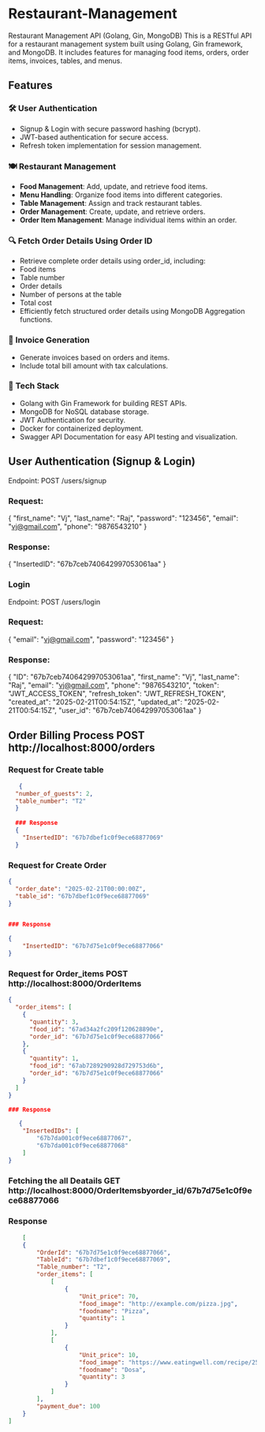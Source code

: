 # Restaurant-Management
Restaurant Management API (Golang, Gin, MongoDB)  This is a RESTful API for a restaurant management system built using Golang, Gin framework, and MongoDB. It includes features for managing food items, orders, order items, invoices, tables, and menus.

## Features

### 🛠  User Authentication
- Signup & Login with secure password hashing (bcrypt).
- JWT-based authentication for secure access.
- Refresh token implementation for session management.
### 🍽 Restaurant Management
- **Food Management**: Add, update, and retrieve food items.
- **Menu Handling**: Organize food items into different categories.
- **Table Management**: Assign and track restaurant tables.
- **Order Management**: Create, update, and retrieve orders.
- **Order Item Management**: Manage individual items within an order.

### 🔍 Fetch Order Details Using Order ID
- Retrieve complete order details using order_id, including:
- Food items
- Table number
- Order details
- Number of persons at the table
- Total cost 
- Efficiently fetch structured order details using MongoDB Aggregation functions.
  
### 🧾 Invoice Generation
- Generate invoices based on orders and items.
- Include total bill amount with tax calculations.
### 🚀 Tech Stack
- Golang with Gin Framework for building REST APIs.
- MongoDB for NoSQL database storage.
- JWT Authentication for security.
- Docker for containerized deployment.
- Swagger API Documentation for easy API testing and visualization.


## User Authentication (Signup & Login)
Endpoint: POST /users/signup
### Request:

{
  "first_name": "Vj",
  "last_name": "Raj",
  "password": "123456",
  "email": "vj@gmail.com",
  "phone": "9876543210"
}
### Response:


{
  "InsertedID": "67b7ceb740642997053061aa"
}

### Login
Endpoint: POST /users/login
### Request:

{
  "email": "vj@gmail.com",
  "password": "123456"
}
### Response:


{
  "ID": "67b7ceb740642997053061aa",
  "first_name": "Vj",
  "last_name": "Raj",
  "email": "vj@gmail.com",
  "phone": "9876543210",
  "token": "JWT_ACCESS_TOKEN",
  "refresh_token": "JWT_REFRESH_TOKEN",
  "created_at": "2025-02-21T00:54:15Z",
  "updated_at": "2025-02-21T00:54:15Z",
  "user_id": "67b7ceb740642997053061aa"
}

## Order Billing Process  POST http://localhost:8000/orders

  ### Request for Create table 
```json
   {
  "number_of_guests": 2,
  "table_number": "T2"
  }
  
  ### Response
  {
    "InsertedID": "67b7dbef1c0f9ece68877069"
  }
```

  ### Request for Create Order 

```json   
{
  "order_date": "2025-02-21T00:00:00Z",
  "table_id": "67b7dbef1c0f9ece68877069"
}


### Response 

{
    "InsertedID": "67b7d75e1c0f9ece68877066"
}
```
### Request for Order_items POST http://localhost:8000/OrderItems

```json
{
  "order_items": [
    {
      "quantity": 3,
      "food_id": "67ad34a2fc209f120628890e",
      "order_id": "67b7d75e1c0f9ece68877066"
    },
    {
      "quantity": 1,
      "food_id": "67ab7289290928d729753d6b",
      "order_id": "67b7d75e1c0f9ece68877066"
    }
  ]
}

### Response 

   {
    "InsertedIDs": [
        "67b7da001c0f9ece68877067",
        "67b7da001c0f9ece68877068"
    ]
}

```

 ### Fetching the all Deatails GET http://localhost:8000/OrderItemsbyorder_id/67b7d75e1c0f9ece68877066

 ### Response 
```json
    [
    {
        "OrderId": "67b7d75e1c0f9ece68877066",
        "TableId": "67b7dbef1c0f9ece68877069",
        "Table_number": "T2",
        "order_items": [
            [
                {
                    "Unit_price": 70,
                    "food_image": "http://example.com/pizza.jpg",
                    "foodname": "Pizza",
                    "quantity": 1
                }
            ],
            [
                {
                    "Unit_price": 10,
                    "food_image": "https://www.eatingwell.com/recipe/252379/classic-hamburger/",
                    "foodname": "Dosa",
                    "quantity": 3
                }
            ]
        ],
        "payment_due": 100
    }
]

```




